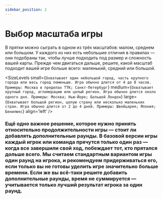```yaml
---
sidebar_position: 2
---
```


# Выбор масштаба игры

В прятки можно сыграть в одном из трёх масштабов: малом, среднем или большом. У каждого из них есть небольшие отличия в правилах — они подобраны так, чтобы лучше подходить под размер и сложность вашей карты. Прежде чем двигаться дальше, решите, какой масштаб подходит вашей игре больше всего: маленький, средний или большой.


<SizeLevels
small={`Охватывает один небольшой город, часть крупного города или весь город поменьше. Игра обычно длится от 4 до 8 часов. Примеры: Москва в пределах ТТК; Санкт-Петербург`}
medium={`Охватывает крупный город, агломерацию или целый регион. Игра обычно длится около одного дня. Примеры: Москва; Нью-Йорк; Большой Лондон`}
large={`Охватывает большой регион, целую страну или несколько маленьких стран. Игра обычно длится от 2 до 4 дней. Примеры: Швейцария; Япония; Бенилюкс`} align='left'
/>


### Ещё одно важное решение, которое нужно принять относительно продолжительности игры — стоит ли добавлять дополнительные раунды. В базовой версии игры каждый игрок или команда прячутся только один раз — когда все завершили свой ход, побеждает тот, кто прятался дольше всего. Мы считаем стандартным вариантом игры один раунд на игрока, и рекомендуем придерживаться его, если только вы не готовы уделить игре значительно больше времени. Если же вы всё-таки решите добавить дополнительные раунды, время не суммируется — учитывается только лучший результат игрока за один раунд.
